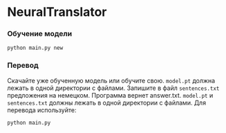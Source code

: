 # NeuralTranslator
### Обучение модели
```
python main.py new
```
### Перевод
Скачайте уже обученную модель или обучите свою. `model.pt` должна лежать в одной директории с файлами. Запишите в файл `sentences.txt` предложения на немецком. Программа вернет answer.txt. `model.pt` и `sentences.txt` должны лежать в одной директории с файлами.
Для перевода используйте:
```
python main.py
```
